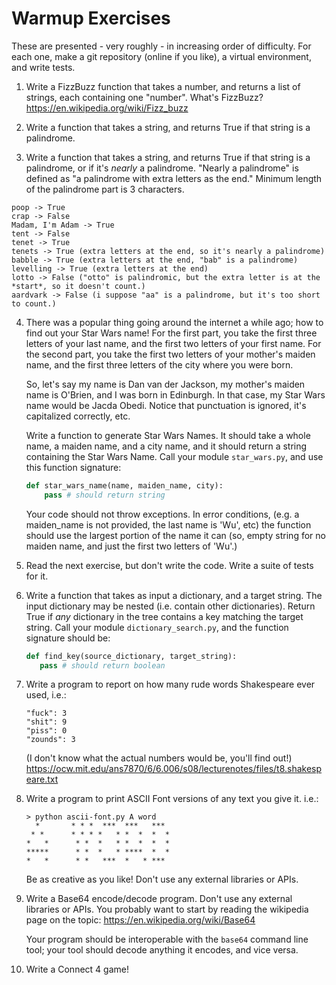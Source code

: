 # Warmup Exercises

These are presented - very roughly - in increasing order of difficulty. For each one, make a git repository (online if you like), a virtual environment, and write tests.

1. Write a FizzBuzz function that takes a number, and returns a list of strings, each containing one "number". What's FizzBuzz? https://en.wikipedia.org/wiki/Fizz_buzz

2. Write a function that takes a string, and returns True if that string is a palindrome.

3. Write a function that takes a string, and returns True if that string is a palindrome, or if it's *nearly* a palindrome. "Nearly a palindrome" is defined as "a palindrome with extra letters as the end." Minimum length of the palindrome part is 3 characters.
```
poop -> True
crap -> False
Madam, I'm Adam -> True
tent -> False
tenet -> True
tenets -> True (extra letters at the end, so it's nearly a palindrome)
babble -> True (extra letters at the end, "bab" is a palindrome)
levelling -> True (extra letters at the end)
lotto -> False ("otto" is palindromic, but the extra letter is at the *start*, so it doesn't count.)
aardvark -> False (i suppose "aa" is a palindrome, but it's too short to count.)
```

4. There was a popular thing going around the internet a while ago; how to find out your Star Wars name! For the first part, you take the first three letters of your last name, and the first two letters of your first name. For the second part, you take the first two letters of your mother's maiden name, and the first three letters of the city where you were born.

    So, let's say my name is Dan van der Jackson, my mother's maiden name is O'Brien, and I was born in Edinburgh. In that case, my Star Wars name would be Jacda Obedi. Notice that punctuation is ignored, it's capitalized correctly, etc.

    Write a function to generate Star Wars Names. It should take a whole name, a maiden name, and a city name, and it should return a string containing the Star Wars Name. Call your module `star_wars.py`, and use this function signature:
    ```python
    def star_wars_name(name, maiden_name, city):
        pass # should return string
    ```
    Your code should not throw exceptions. In error conditions, (e.g. a maiden_name is not provided, the last name is 'Wu', etc) the function should use the largest portion of the name it can (so, empty string for no maiden name, and just the first two letters of 'Wu'.)

4. Read the next exercise, but don't write the code. Write a suite of tests for it.

5. Write a function that takes as input a dictionary, and a target string. The input dictionary may be nested (i.e. contain other dictionaries). Return True if *any* dictionary in the tree contains a key matching the target string. Call your module `dictionary_search.py`, and the function signature should be:
    ```python
    def find_key(source_dictionary, target_string):
       pass # should return boolean
    ```

6. Write a program to report on how many rude words Shakespeare ever used, i.e.:
    ```
    "fuck": 3
    "shit": 9
    "piss": 0
    "zounds": 3
    ```
    (I don't know what the actual numbers would be, you'll find out!)
    https://ocw.mit.edu/ans7870/6/6.006/s08/lecturenotes/files/t8.shakespeare.txt

7. Write a program to print ASCII Font versions of any text you give it. i.e.:
    ```
    > python ascii-font.py A word
      *       * * *  ***  ***   ***
     * *      * * * *   * *  *  *  *
    *   *      * *  *   * *  *  *  *
    *****      * *  *   * ****  *  *
    *   *      * *   ***  *   * *** 
    ```

    Be as creative as you like! Don't use any external libraries or APIs.

8. Write a Base64 encode/decode program. Don't use any external libraries or APIs. You probably want to start by reading the wikipedia page on the topic: https://en.wikipedia.org/wiki/Base64

   Your program should be interoperable with the `base64` command line tool; your tool should decode anything it encodes, and vice versa.

9. Write a Connect 4 game!



